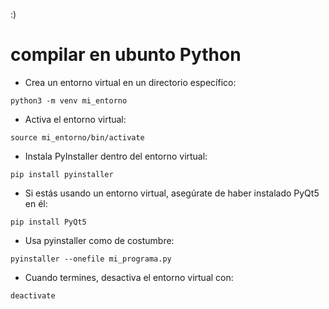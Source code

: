 :)

# compilar en ubunto Python

- Crea un entorno virtual en un directorio específico:

```
python3 -m venv mi_entorno

```

- Activa el entorno virtual:

```
source mi_entorno/bin/activate

```

- Instala PyInstaller dentro del entorno virtual:

```
pip install pyinstaller

```

- Si estás usando un entorno virtual, asegúrate de haber instalado PyQt5 en él:

```
pip install PyQt5
```

- Usa pyinstaller como de costumbre:

```
pyinstaller --onefile mi_programa.py

```

- Cuando termines, desactiva el entorno virtual con:

```
deactivate

```
